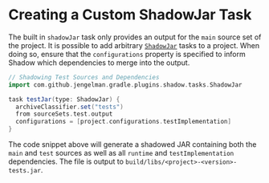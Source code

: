 # Creating a Custom ShadowJar Task

The built in `shadowJar` task only provides an output for the `main` source set of the project.
It is possible to add arbitrary [`ShadowJar`](http://imperceptiblethoughts.com/shadow/api/com/github/jengelman/gradle/plugins/shadow/tasks/ShadowJar.html) 
tasks to a project. When doing so, ensure that the `configurations` property is specified to inform Shadow which 
dependencies to merge into the output.

```groovy
// Shadowing Test Sources and Dependencies
import com.github.jengelman.gradle.plugins.shadow.tasks.ShadowJar

task testJar(type: ShadowJar) {
  archiveClassifier.set("tests")
  from sourceSets.test.output
  configurations = [project.configurations.testImplementation]
}
```

The code snippet above will generate a shadowed JAR containing both the `main` and `test` sources as well as all `runtime`
and `testImplementation` dependencies.
The file is output to `build/libs/<project>-<version>-tests.jar`.
    